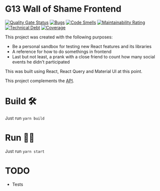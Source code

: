 # G13 Wall of Shame Frontend
[![Quality Gate Status](https://sonarcloud.io/api/project_badges/measure?project=g13-wall-of-shame-frontend&metric=alert_status)](https://sonarcloud.io/dashboard?id=g13-wall-of-shame-frontend)
[![Bugs](https://sonarcloud.io/api/project_badges/measure?project=g13-wall-of-shame-frontend&metric=bugs)](https://sonarcloud.io/dashboard?id=g13-wall-of-shame-frontend)
[![Code Smells](https://sonarcloud.io/api/project_badges/measure?project=g13-wall-of-shame-frontend&metric=code_smells)](https://sonarcloud.io/dashboard?id=g13-wall-of-shame-frontend)
[![Maintainability Rating](https://sonarcloud.io/api/project_badges/measure?project=g13-wall-of-shame-frontend&metric=sqale_rating)](https://sonarcloud.io/dashboard?id=g13-wall-of-shame-frontend)
[![Technical Debt](https://sonarcloud.io/api/project_badges/measure?project=g13-wall-of-shame-frontend&metric=sqale_index)](https://sonarcloud.io/dashboard?id=g13-wall-of-shame-frontend)
[![Coverage](https://sonarcloud.io/api/project_badges/measure?project=g13-wall-of-shame-frontend&metric=coverage)](https://sonarcloud.io/dashboard?id=g13-wall-of-shame-frontend)

This project was created with the following purposes:

* Be a personal sandbox for testing new React features and its libraries
* A reference for how to do somethings in frontend
* Last but not least, a prank with a close friend to count how many social events he didn't participated

This was built using React, React Query and Material UI at this point.

This project complements the [API](https://github.com/jpmoura/g13-wall-of-shame-api).

# Build 🛠

Just run `yarn build`

# Run 🏃‍♂️

Just run `yarn start`

# TODO

* Tests
